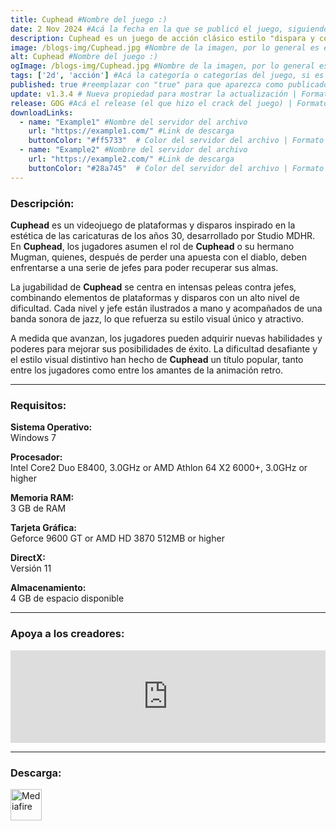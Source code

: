 ```yaml
---
title: Cuphead #Nombre del juego :)
date: 2 Nov 2024 #Acá la fecha en la que se publicó el juego, siguiendo este formato: Dia "30", Mes "Oct", Año "2024" = como debe quedar: 30 Oct 2024
description: Cuphead es un juego de acción clásico estilo "dispara y corre" que se centra en combates contra el jefe. Inspirado en los dibujos animados de los años 30, los aspectos visual y sonoro están diseñados con esmero empleando las mismas técnicas de la época. #Acá una mini descripción del juego
image: /blogs-img/Cuphead.jpg #Nombre de la imagen, por lo general es exactamente el mismo nombre que el juego excluyendo lo ":" (Dos puntos)
alt: Cuphead #Nombre del juego :)
ogImage: /blogs-img/Cuphead.jpg #Nombre de la imagen, por lo general es exactamente el mismo nombre que el juego excluyendo lo ":" (Dos puntos)
tags: ['2d', 'acción'] #Acá la categoría o categorías del juego, si es más de una se coloca en este formato: ['categoría1', 'categoría2']
published: true #reemplazar con "true" para que aparezca como publicado
update: v1.3.4 # Nueva propiedad para mostrar la actualización | Formato: v1.0.0
release: GOG #Acá el release (el que hizo el crack del juego) | Formato: Nicolhetti
downloadLinks:
  - name: "Example1" #Nombre del servidor del archivo
    url: "https://example1.com/" #Link de descarga
    buttonColor: "#ff5733"  # Color del servidor del archivo | Formato hexadecimal | MediaFire: #0171F0 | Buzzheavier: #FF6600 |
  - name: "Example2" #Nombre del servidor del archivo
    url: "https://example2.com/" #Link de descarga
    buttonColor: "#28a745"  # Color del servidor del archivo | Formato hexadecimal | MediaFire: #0171F0 | Buzzheavier: #FF6600 |
---
```


<!--En VSCode seleccionando una palabra, por ejemplo: "Cuphead" y apretando Ctrl+F2 se seleccionan todas las palabras iguales-->

### Descripción:
**Cuphead** es un videojuego de plataformas y disparos inspirado en la estética de las caricaturas de los años 30, desarrollado por Studio MDHR. En **Cuphead**, los jugadores asumen el rol de **Cuphead** o su hermano Mugman, quienes, después de perder una apuesta con el diablo, deben enfrentarse a una serie de jefes para poder recuperar sus almas.

La jugabilidad de **Cuphead** se centra en intensas peleas contra jefes, combinando elementos de plataformas y disparos con un alto nivel de dificultad. Cada nivel y jefe están ilustrados a mano y acompañados de una banda sonora de jazz, lo que refuerza su estilo visual único y atractivo.

A medida que avanzan, los jugadores pueden adquirir nuevas habilidades y poderes para mejorar sus posibilidades de éxito. La dificultad desafiante y el estilo visual distintivo han hecho de **Cuphead** un título popular, tanto entre los jugadores como entre los amantes de la animación retro.
<!--Prompt para Chat-GPT: Hazme una descripción para el juego "Cuphead" y cada que menciones "Cuphead" ponlo en negrita -->

---

### Requisitos:
**Sistema Operativo:**  
Windows 7

**Procesador:**  
Intel Core2 Duo E8400, 3.0GHz or AMD Athlon 64 X2 6000+, 3.0GHz or higher

**Memoria RAM:**  
3 GB de RAM

**Tarjeta Gráfica:**  
Geforce 9600 GT or AMD HD 3870 512MB or higher

**DirectX:**  
Versión 11

**Almacenamiento:**  
4 GB de espacio disponible

<!--Si falta o sobra un requisito se quita o se agrega manteniendo el mismo formato-->

---

### Apoya a los creadores:
<iframe src="https://store.steampowered.com/widget/268910/" frameborder="0" style="background-color: transparent; width: 100% !important; aspect-ratio: 646 / 190;"></iframe>

<!--Reemplazar los numeros (AppID) del juego (en este caso 2668510) por el numero (AppID) correspondiente con el juego a publicar-->
<!--El AppID se encuentra en la URL del Juego en Steam-->

---

### Descarga:

[<img src="https://gist.github.com/cxmeel/0dbc95191f239b631c3874f4ccf114e2/raw/download.svg" alt="Mediafire" height="50" />](https://www.mediafire.com/file/amaysl1hiehc13z/Cuphead.zip/file)

<!-- # se debe reemplazar por el link de descarga-->

<!--NOMBRE-DEL-SERVICIO se debe reemplazar por el servicio donde está subido el juego-->